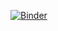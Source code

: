 [![Binder](https://mybinder.org/badge_logo.svg)](https://mybinder.org/v2/gh/LEAN-96/Logistic-Regression/HEAD?labpath=notebooks)
